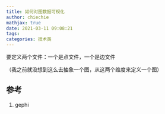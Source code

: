 ```yaml
---
title: 如何对图数据可视化
author: chiechie
mathjax: true
date: 2021-03-11 09:08:21
tags:
categories: 技术类
---
```




要定义两个文件：一个是点文件，一个是边文件

（我之前就没想到这么去抽象一个图，从这两个维度来定义一个图）



## 参考
1. gephi
